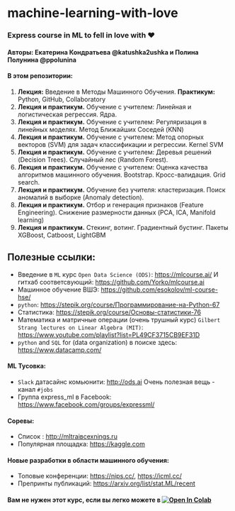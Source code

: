 # machine-learning-with-love
### Express course in ML to fell in love with :heart:

#### Авторы: Екатерина Кондратьева @katushka2ushka и Полина Полунина @ppolunina

#### В этом репозитории:
1. **Лекция:** Введение в Методы Машинного Обучения.  **Практикум:** Python, GitHub, Collaboratory
2. **Лекция и практикум.** Обучение с учителем: Линейная и логистическая регрессия. Ядра.
3. **Лекция и практикум.** Обучение с учителем: Регуляризация в линейных моделях. Метод Ближайших Соседей (KNN)
4. **Лекция и практикум.** Обучение с учителем: Метод опорных векторов (SVM) для задач классификации и регрессии. Kernel SVM
5. **Лекция и практикум.** Обучение с учителем: Деревья решений (Decision Trees). Случайный лес (Random Forest).
6. **Лекция и практикум.** Обучение с учителем: Оценка качества алгоритмов машинного обучения. Bootstrap. Кросс-валидация. Grid search.
7. **Лекция и практикум.** Обучение без учителя: кластеризация. Поиск аномалий в выборке (Anomaly detection).
8. **Лекция и практикум.** Отбор и генерация признаков (Feature Engineering). Снижение размерности данных (PCA, ICA, Manifold learning)
9. **Лекция и практикум.** Стекинг, вотинг. Градиентный бустинг. Пакеты XGBoost, Catboost, LightGBM

## Полезные ссылки: 
- Введение в `ML` курс `Open Data Science (ODS)`: https://mlcourse.ai/ 
И гитхаб соответсвующий: https://github.com/Yorko/mlcourse.ai
- Машинное обучение ВШЭ: https://github.com/esokolov/ml-course-hse/
- `python`: https://stepik.org/course/Программирование-на-Python-67 
- Статистика: https://stepik.org/course/Основы-статистики-76 
-  Математика и матричные операции (очень трушный курс) `Gilbert Strang lectures on Linear Algebra (MIT)`: https://www.youtube.com/playlist?list=PL49CF3715CB9EF31D
- `python` and `SQL` for (data organization) в поиске здесь: https://www.datacamp.com/

#### ML Тусовка:
- `Slack` датасайнc комьюнити: http://ods.ai 
Очень полезная вещь - канал `#jobs`
- Группа express_ml в Facebook: https://www.facebook.com/groups/expressml/
 
#### Соревы:
- Список : http://mltraiвсехnings.ru
- Популярная площадка: https://kaggle.com

#### Новые разработки в области машинного обучения:
- Топовые конференции: https://nips.cc/, https://icml.cc/
- Препринты публикаций: https://arxiv.org/list/stat.ML/recent

#### Вам не нужен этот курс, если вы легко можете в [![Open In Colab](https://colab.research.google.com/assets/colab-badge.svg)](https://colab.research.google.com/drive/1qyLAIuMOkFHjpofDvYLZAhOnFkhuyw7G?authuser=1)
